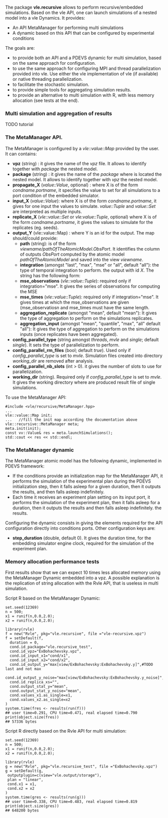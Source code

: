 
The package **vle.recursive** allows to perform recursive/embedded
simulations. Based on the vle API, one can launch simulations 
of a nested model into a vle Dynamics.
It provides:
* An API MetaManager for performing multi simulations
* A dynamic based on this API that can be configured by experimental conditions

The goals are:
* to provide both an API and a PDEVS dynamic for multi simulation, based on the
same approach for configuration.
* to use the same approach for configuring MPI and thread parallelization 
provided into vle. Use either the vle implementation of vle (if available)
or native threading parallelization. 
* to facilitate the stochastic simulation.
* to provide simple tools for aggregating simulation results.
* to provide an alternative to multi simulation with R, with less memory
allocation (see tests at the end).

### Multi simulation and aggregation of results

TODO tutorial

### The MetaManager API.

The MetaManager is configured by a *vle::value::Map* provided by the user.
It can contains:

* **vpz** (string) : it gives the name of the *vpz* file. It allows to
 identify together with *package* the nested model.
* **package** (string) : it gives the name of the *package* where is located
 the nested model. It allows to identify together with *vpz*
 the nested model.
* **propagate_X** (*value::Value*, optional) : where X is of the 
 form *condname.portname*, it specifies the value to set for all simulations
 to a port condition of the embedded simulator. 
* **input_X** (*value::Value*): where X is of the form *condname.portname*,
  it gives for one input the values to simulate. *value::Tuple* 
  and *value::Set* are interpreted as multiple inputs.
* **replicate_X** (*vle::value::Set* or *vle:value::Tuple*, optional) where X
 is of the form *condname.portname*, it gives the values to simulate for the
 replicates (eg. seeds).
* **output_Y** (vle::value::Map) : where Y is an id for the output. 
 The map should/could provide:
    * **path** (string): is of the form *viewname/pathOfTheAtomicModel.ObsPort*.
  It identifies the column of outputs *ObsPort* computed by the atomic
  model *pathOfTheAtomicModel* and saved into the view *viewname*. 
    * **integration** (amongst "last", "max", "mse" or "all", default "all"):
  the type of temporal integration to perform.
  the output with id *X*. The string has the following form:
    * **mse_observations** (*vle::value::Tuple*): required only if
  integration="mse". It gives the series of observations for computing the MSE
    * **mse_times** (*vle::value::Tuple*): required only if integration="mse".
  It gives times at which the mse_observations are given (mse_observatiosn and
  mse_times must have the same length.
    * **aggregation_replicate** (amongst "mean", default "mean"):
  It gives the type of aggregation to perform on the simulations replicates.
    * **aggregation_input** (amongst "mean", "quantile", "max", "all"
  default "all"): It gives the type of aggregation to perform on the
  simulations inputs (once replicates have been aggregated).
* **config_parallel_type** (string amongst *threads*, *mvle* and *single*;
 default *single*). It sets the type of parallelization to perform.
* **config_parallel_rm_files** (bool; default *true*). Used only 
 if *config_parallel_type* is set to *mvle*. Simulation files created into
 directory *working_dir* are removed after analysis.
* **config_parallel_nb_slots** (int > 0). it gives the number of slots to
 use for parallelization.
* **working_dir** (string). Required only if *config_parallel_type* is set 
 to *mvle*. It gives the working directory where are produced result file of single
 simulations.
 

To use the MetaManager API:

```
#include <vle/recursive/MetaManager.hpp>
...
vle::value::Map init;
...   //fill the init map according the documentation above
vle::recursive::MetaManager meta;
meta.init(init);
const vv::Value& res = meta.launchSimulations();
std::cout << res << std::endl;
```                          

### The MetaManager dynamic

 The MetaManager atomic model has the following dynamic, implemented in PDEVS
 framework:
 * If the conditions provide an initialization map for the MetaManager API,
 it performs the simulation of the experimental plan during the PDEVS 
 initialization step, then it falls asleep for a given duration, then it outputs 
 the results, and then falls asleep indefinitely.
 * Each time it receives an experiment plan setting on its input port, 
 it performs the simulation of the experiment plan, then it falls asleep for a
 duration, then it outputs the results and then falls asleep indefinitely. 
 the results.


Configuring the dynamic consists in giving the elements required for the API 
 configuration directly into conditions ports. Other configuration keys are:
 * **step_duration** (double, default 0). It gives the duration time, for 
 the embedding simulator engine clock, required for the simulation of the
 experiment plan. 
 
### Memory allocation performance tests

First results show that we can expect 10 times less allocated memory using
the MetaManager Dynamic embedded into a vpz. A possible explanation
is the replication of string allocation with the Rvle API, that is useless
in multi simulation.



Script R based on the MetaManager Dynamic:

```
set.seed(12369)
n = 500;
x1 = runif(n,0.0,2.0);
x2 = runif(n,0.0,2.0);

library(rvle)
f = new("Rvle", pkg="vle.recursive", file ="vle-recursive.vpz")
f = setDefault(f,
  duration = 0,
  cond.id_package="vle.recursive_test",
  cond.id_vpz="ExBohachevsky.vpz",
  cond.id_input_x1="cond/x1",
  cond.id_input_x2="cond/x2",
  cond.id_output_y="max[view/ExBohachevsky:ExBohachevsky.y]",#TODO last and not max
  cond.id_output_y_noise="max[view/ExBohachevsky:ExBohachevsky.y_noise]",
  cond.id_replica_xs="",
  cond.output_stat_y="mean",
  cond.output_stat_y_noise="mean",
  cond.values_x1.as_single=x1,
  cond.values_x2.as_single=x2
)
system.time(fres <- results(run(f)))
## user time=0.291, CPU time=0.471, real elapsed time=0.790
print(object.size(fres))
## 57336 bytes
```

Script R directly based on the Rvle API for multi simulation:

```
set.seed(12369)
n = 500;
x1 = runif(n,0.0,2.0);
x2 = runif(n,0.0,2.0);

library(rvle)
g = new("Rvle", pkg="vle.recursive_test", file ="ExBohachevsky.vpz")
g = setDefault(g,
 outputplugin=c(view="vle.output/storage"),
 plan = "linear",
 cond.x1 = x1,
 cond.x2 = x2
)
system.time(gres <- results(run(g)))
## user time=0.338, CPU time=0.483, real elapsed time=0.819
print(object.size(gres))
## 648200 bytes
```

 
 
 
 
 
